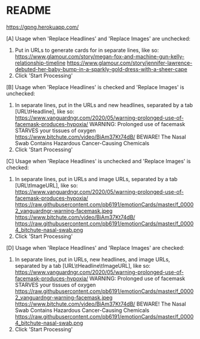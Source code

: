 # README

https://gpng.herokuapp.com/

[A] Usage when 'Replace Headlines' and 'Replace Images' are unchecked:
1. Put in URLs to generate cards for in separate lines, like so:
https://www.glamour.com/story/megan-fox-and-machine-gun-kelly-relationship-timeline
https://www.glamour.com/story/jennifer-lawrence-debuted-her-baby-bump-in-a-sparkly-gold-dress-with-a-sheer-cape
2. Click 'Start Processing'

[B] Usage when 'Replace Headlines' is checked and 'Replace Images' is unchecked:
1. In separate lines, put in the URLs and new headlines, separated by a tab [URL\tHeadline], like so:
https://www.vanguardngr.com/2020/05/warning-prolonged-use-of-facemask-produces-hypoxia/	WARNING: Prolonged use of facemask STARVES your tissues of oxygen
https://www.bitchute.com/video/BiAm37Kt74dB/	BEWARE! The Nasal Swab Contains Hazardous Cancer-Causing Chemicals
2. Click 'Start Processing'

[C] Usage when 'Replace Headlines' is unchecked and 'Replace Images' is checked:
1. In separate lines, put in URLs and image URLs, separated by a tab [URL\tImageURL], like so:
https://www.vanguardngr.com/2020/05/warning-prolonged-use-of-facemask-produces-hypoxia/	https://raw.githubusercontent.com/pb6191/emotionCards/master/f_00002_vanguardngr-warning-facemask.jpeg
https://www.bitchute.com/video/BiAm37Kt74dB/	https://raw.githubusercontent.com/pb6191/emotionCards/master/f_00004_bitchute-nasal-swab.png
2. Click 'Start Processing'

[D] Usage when 'Replace Headlines' and 'Replace Images' are checked:
1. In separate lines, put in URLs, new headlines, and image URLs, separated by a tab [URL\tHeadline\tImageURL], like so:
https://www.vanguardngr.com/2020/05/warning-prolonged-use-of-facemask-produces-hypoxia/	WARNING: Prolonged use of facemask STARVES your tissues of oxygen	https://raw.githubusercontent.com/pb6191/emotionCards/master/f_00002_vanguardngr-warning-facemask.jpeg
https://www.bitchute.com/video/BiAm37Kt74dB/	BEWARE! The Nasal Swab Contains Hazardous Cancer-Causing Chemicals	https://raw.githubusercontent.com/pb6191/emotionCards/master/f_00004_bitchute-nasal-swab.png
2. Click 'Start Processing'
